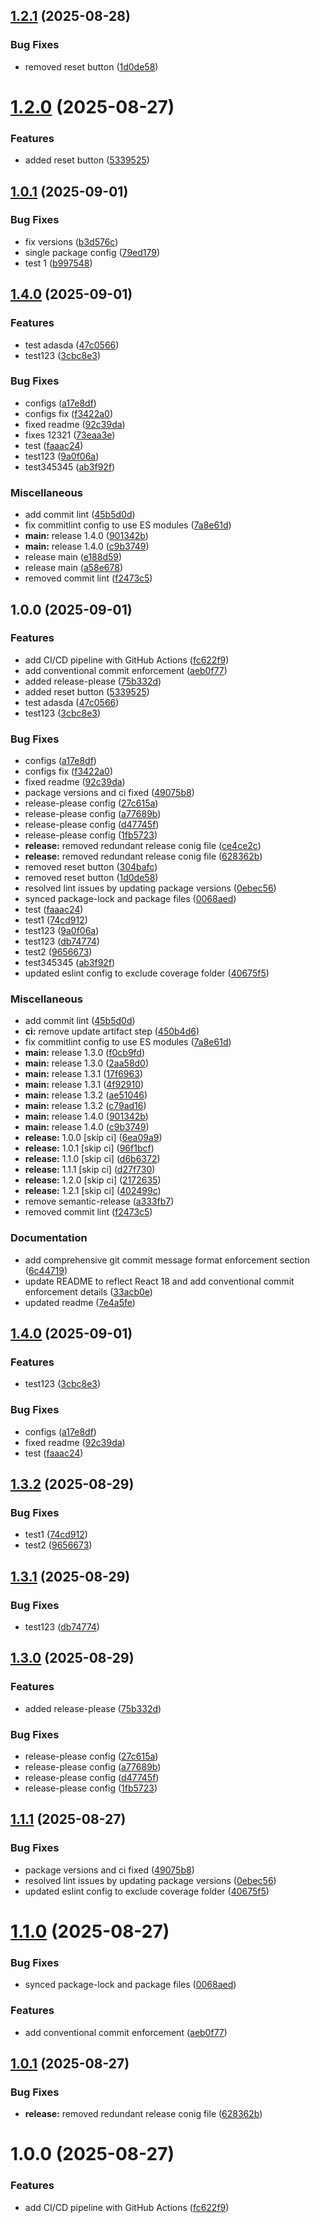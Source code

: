 ## [1.2.1](https://github.com/awais-ahmad-ili/release-automation-poc/compare/v1.2.0...v1.2.1) (2025-08-28)


### Bug Fixes

* removed reset button ([1d0de58](https://github.com/awais-ahmad-ili/release-automation-poc/commit/1d0de58d4498db0975a4acbf49d0a6d613693286))

# [1.2.0](https://github.com/awais-ahmad-ili/release-automation-poc/compare/v1.1.1...v1.2.0) (2025-08-27)


### Features

* added reset button ([5339525](https://github.com/awais-ahmad-ili/release-automation-poc/commit/5339525afc7b0c0ff5004c2967a3572f275df619))

## [1.0.1](https://github.com/awais-ahmad-ili/release-please-poc/compare/v1.0.0...v1.0.1) (2025-09-01)


### Bug Fixes

* fix versions ([b3d576c](https://github.com/awais-ahmad-ili/release-please-poc/commit/b3d576c4dba1a9488f7b0fe615d19f277b8577ad))
* single package config ([79ed179](https://github.com/awais-ahmad-ili/release-please-poc/commit/79ed17961c86392795888151eb4330c143c64d70))
* test 1 ([b997548](https://github.com/awais-ahmad-ili/release-please-poc/commit/b9975483429c7e248dbee598e00c6278b4ffa449))

## [1.4.0](https://github.com/awais-ahmad-ili/release-automation-poc/compare/v1.3.2...v1.4.0) (2025-09-01)


### Features

* test adasda ([47c0566](https://github.com/awais-ahmad-ili/release-automation-poc/commit/47c0566aee01c6135fd0e7b7c881cba889d4dbc1))
* test123 ([3cbc8e3](https://github.com/awais-ahmad-ili/release-automation-poc/commit/3cbc8e3ea8fe1d1ce662f08037098d0686814e27))


### Bug Fixes

* configs ([a17e8df](https://github.com/awais-ahmad-ili/release-automation-poc/commit/a17e8df3c1e30562aca2230e87c9a64ae4510d64))
* configs fix ([f3422a0](https://github.com/awais-ahmad-ili/release-automation-poc/commit/f3422a0f89bcc42d154ef139bb6d040843906c29))
* fixed readme ([92c39da](https://github.com/awais-ahmad-ili/release-automation-poc/commit/92c39daa21de8b149a3fdc06ee3d78d91f516457))
* fixes 12321 ([73eaa3e](https://github.com/awais-ahmad-ili/release-automation-poc/commit/73eaa3e3a78e9162f4b6aff6e589f7326dccf04d))
* test ([faaac24](https://github.com/awais-ahmad-ili/release-automation-poc/commit/faaac243f15a11858638590ad64dce71bab9f104))
* test123 ([9a0f06a](https://github.com/awais-ahmad-ili/release-automation-poc/commit/9a0f06a7cca942a8034655f7975dad99191fb6b9))
* test345345 ([ab3f92f](https://github.com/awais-ahmad-ili/release-automation-poc/commit/ab3f92f526bce3ffbbc4c4f8ee8f852247ee411f))


### Miscellaneous

* add commit lint ([45b5d0d](https://github.com/awais-ahmad-ili/release-automation-poc/commit/45b5d0dccafc993c41a68f54b951c97891109dd5))
* fix commitlint config to use ES modules ([7a8e61d](https://github.com/awais-ahmad-ili/release-automation-poc/commit/7a8e61d53cef905ddf3ba8cc46be97c91da8505c))
* **main:** release 1.4.0 ([901342b](https://github.com/awais-ahmad-ili/release-automation-poc/commit/901342b7e43580c250e82ea29a2b1eb9b77e9cc5))
* **main:** release 1.4.0 ([c9b3749](https://github.com/awais-ahmad-ili/release-automation-poc/commit/c9b37498712f7763946a29a622aa10601e7d200c))
* release main ([e188d59](https://github.com/awais-ahmad-ili/release-automation-poc/commit/e188d5999ce4d96d43bb107522c3d99089c54d75))
* release main ([a58e678](https://github.com/awais-ahmad-ili/release-automation-poc/commit/a58e6780d55d408fa3027187246382f64e003bb4))
* removed commit lint ([f2473c5](https://github.com/awais-ahmad-ili/release-automation-poc/commit/f2473c504c9dd377b09deeade0e3b896da3a6bf5))

## 1.0.0 (2025-09-01)


### Features

* add CI/CD pipeline with GitHub Actions ([fc622f9](https://github.com/awais-ahmad-ili/release-automation-poc/commit/fc622f9478fe61be70fb1cc7720822b5e4a72192))
* add conventional commit enforcement ([aeb0f77](https://github.com/awais-ahmad-ili/release-automation-poc/commit/aeb0f77f3ca2ad3deacea34200a0304dd031ad87))
* added release-please ([75b332d](https://github.com/awais-ahmad-ili/release-automation-poc/commit/75b332d558df3d3902c521eb6e90b765a92fa2fb))
* added reset button ([5339525](https://github.com/awais-ahmad-ili/release-automation-poc/commit/5339525afc7b0c0ff5004c2967a3572f275df619))
* test adasda ([47c0566](https://github.com/awais-ahmad-ili/release-automation-poc/commit/47c0566aee01c6135fd0e7b7c881cba889d4dbc1))
* test123 ([3cbc8e3](https://github.com/awais-ahmad-ili/release-automation-poc/commit/3cbc8e3ea8fe1d1ce662f08037098d0686814e27))


### Bug Fixes

* configs ([a17e8df](https://github.com/awais-ahmad-ili/release-automation-poc/commit/a17e8df3c1e30562aca2230e87c9a64ae4510d64))
* configs fix ([f3422a0](https://github.com/awais-ahmad-ili/release-automation-poc/commit/f3422a0f89bcc42d154ef139bb6d040843906c29))
* fixed readme ([92c39da](https://github.com/awais-ahmad-ili/release-automation-poc/commit/92c39daa21de8b149a3fdc06ee3d78d91f516457))
* package versions and ci fixed ([49075b8](https://github.com/awais-ahmad-ili/release-automation-poc/commit/49075b83d6f8788c7eb789467c3afcd39571ff11))
* release-please config ([27c615a](https://github.com/awais-ahmad-ili/release-automation-poc/commit/27c615a74acc82ea633f22152fae2d187b37f391))
* release-please config ([a77689b](https://github.com/awais-ahmad-ili/release-automation-poc/commit/a77689be6226c521b6f8d8a7b6b4e6b86273a5d0))
* release-please config ([d47745f](https://github.com/awais-ahmad-ili/release-automation-poc/commit/d47745f25b05249dacd2c8cee65cc3c2efc13562))
* release-please config ([1fb5723](https://github.com/awais-ahmad-ili/release-automation-poc/commit/1fb5723d47fda57c10e0bce97c22c712b09482aa))
* **release:** removed redundant release conig file ([ce4ce2c](https://github.com/awais-ahmad-ili/release-automation-poc/commit/ce4ce2c34144185f4962fa7d216cf28cdfcae8f3))
* **release:** removed redundant release conig file ([628362b](https://github.com/awais-ahmad-ili/release-automation-poc/commit/628362bbb246a1df9779ff8aa1c774741579702c))
* removed reset button ([304bafc](https://github.com/awais-ahmad-ili/release-automation-poc/commit/304bafc23dec562a7200bfecfea851224653582d))
* removed reset button ([1d0de58](https://github.com/awais-ahmad-ili/release-automation-poc/commit/1d0de58d4498db0975a4acbf49d0a6d613693286))
* resolved lint issues by updating package versions ([0ebec56](https://github.com/awais-ahmad-ili/release-automation-poc/commit/0ebec56672f08aea544d057d8be407233f858374))
* synced package-lock and package files ([0068aed](https://github.com/awais-ahmad-ili/release-automation-poc/commit/0068aedc5ffcc6abda568b761998cde801f32c74))
* test ([faaac24](https://github.com/awais-ahmad-ili/release-automation-poc/commit/faaac243f15a11858638590ad64dce71bab9f104))
* test1 ([74cd912](https://github.com/awais-ahmad-ili/release-automation-poc/commit/74cd9125c952a63c83029a0881a789b4834d36e8))
* test123 ([9a0f06a](https://github.com/awais-ahmad-ili/release-automation-poc/commit/9a0f06a7cca942a8034655f7975dad99191fb6b9))
* test123 ([db74774](https://github.com/awais-ahmad-ili/release-automation-poc/commit/db74774c1bd4d9085510c5af2eda8bfbaa6bcb65))
* test2 ([9656673](https://github.com/awais-ahmad-ili/release-automation-poc/commit/9656673efdd4bc4555cd5f167ac0ea39bc155544))
* test345345 ([ab3f92f](https://github.com/awais-ahmad-ili/release-automation-poc/commit/ab3f92f526bce3ffbbc4c4f8ee8f852247ee411f))
* updated eslint config to exclude coverage folder ([40675f5](https://github.com/awais-ahmad-ili/release-automation-poc/commit/40675f5f1b0088bb2e7ef197c315ca42788a166e))


### Miscellaneous

* add commit lint ([45b5d0d](https://github.com/awais-ahmad-ili/release-automation-poc/commit/45b5d0dccafc993c41a68f54b951c97891109dd5))
* **ci:** remove update artifact step ([450b4d6](https://github.com/awais-ahmad-ili/release-automation-poc/commit/450b4d6e85e1b4df98127d56892ab2e6bfddf2f5))
* fix commitlint config to use ES modules ([7a8e61d](https://github.com/awais-ahmad-ili/release-automation-poc/commit/7a8e61d53cef905ddf3ba8cc46be97c91da8505c))
* **main:** release 1.3.0 ([f0cb9fd](https://github.com/awais-ahmad-ili/release-automation-poc/commit/f0cb9fdfe564049b928a938f6ccc31455b3c17a3))
* **main:** release 1.3.0 ([2aa58d0](https://github.com/awais-ahmad-ili/release-automation-poc/commit/2aa58d0cb5323a19c0e8c55699efdb5e0ba5fdd9))
* **main:** release 1.3.1 ([17f6963](https://github.com/awais-ahmad-ili/release-automation-poc/commit/17f6963fda578f39c4f9bbba6508245fdfe8c85a))
* **main:** release 1.3.1 ([4f92910](https://github.com/awais-ahmad-ili/release-automation-poc/commit/4f92910cf15f0fd182258831054a4bf546b4ffed))
* **main:** release 1.3.2 ([ae51046](https://github.com/awais-ahmad-ili/release-automation-poc/commit/ae510469e4b98a83861a0c064c8d63ab1a14f3c8))
* **main:** release 1.3.2 ([c79ad16](https://github.com/awais-ahmad-ili/release-automation-poc/commit/c79ad16ad40340af30dc6064030ce2f80f08ebe2))
* **main:** release 1.4.0 ([901342b](https://github.com/awais-ahmad-ili/release-automation-poc/commit/901342b7e43580c250e82ea29a2b1eb9b77e9cc5))
* **main:** release 1.4.0 ([c9b3749](https://github.com/awais-ahmad-ili/release-automation-poc/commit/c9b37498712f7763946a29a622aa10601e7d200c))
* **release:** 1.0.0 [skip ci] ([6ea09a9](https://github.com/awais-ahmad-ili/release-automation-poc/commit/6ea09a973408057713387faf4c107c96d8023d22))
* **release:** 1.0.1 [skip ci] ([96f1bcf](https://github.com/awais-ahmad-ili/release-automation-poc/commit/96f1bcfa43fb3494f17c44e76a30bedabe02ea8b))
* **release:** 1.1.0 [skip ci] ([d6b6372](https://github.com/awais-ahmad-ili/release-automation-poc/commit/d6b63727777055a2603c79213477241709b47eff))
* **release:** 1.1.1 [skip ci] ([d27f730](https://github.com/awais-ahmad-ili/release-automation-poc/commit/d27f7302e3f14ca52b44971eed28510674502d38))
* **release:** 1.2.0 [skip ci] ([2172635](https://github.com/awais-ahmad-ili/release-automation-poc/commit/2172635b8f8bde31452b1534759b17d7337f1350))
* **release:** 1.2.1 [skip ci] ([402499c](https://github.com/awais-ahmad-ili/release-automation-poc/commit/402499c245f2f270b82c71409266cd31a1ab826a))
* remove semantic-release ([a333fb7](https://github.com/awais-ahmad-ili/release-automation-poc/commit/a333fb789e23751c95478db021d0dcd2519c36ca))
* removed commit lint ([f2473c5](https://github.com/awais-ahmad-ili/release-automation-poc/commit/f2473c504c9dd377b09deeade0e3b896da3a6bf5))


### Documentation

* add comprehensive git commit message format enforcement section ([6c44719](https://github.com/awais-ahmad-ili/release-automation-poc/commit/6c447195db81ff16c41954631299ec74228f7ebe))
* update README to reflect React 18 and add conventional commit enforcement details ([33acb0e](https://github.com/awais-ahmad-ili/release-automation-poc/commit/33acb0e8d3830daf7ae31a174c0b877cff3c8d96))
* updated readme ([7e4a5fe](https://github.com/awais-ahmad-ili/release-automation-poc/commit/7e4a5fe09cd88cd84ada384de33b2787fa185ef5))

## [1.4.0](https://github.com/awais-ahmad-ili/release-automation-poc/compare/v1.3.2...v1.4.0) (2025-09-01)


### Features

* test123 ([3cbc8e3](https://github.com/awais-ahmad-ili/release-automation-poc/commit/3cbc8e3ea8fe1d1ce662f08037098d0686814e27))


### Bug Fixes

* configs ([a17e8df](https://github.com/awais-ahmad-ili/release-automation-poc/commit/a17e8df3c1e30562aca2230e87c9a64ae4510d64))
* fixed readme ([92c39da](https://github.com/awais-ahmad-ili/release-automation-poc/commit/92c39daa21de8b149a3fdc06ee3d78d91f516457))
* test ([faaac24](https://github.com/awais-ahmad-ili/release-automation-poc/commit/faaac243f15a11858638590ad64dce71bab9f104))

## [1.3.2](https://github.com/awais-ahmad-ili/release-automation-poc/compare/v1.3.1...v1.3.2) (2025-08-29)


### Bug Fixes

* test1 ([74cd912](https://github.com/awais-ahmad-ili/release-automation-poc/commit/74cd9125c952a63c83029a0881a789b4834d36e8))
* test2 ([9656673](https://github.com/awais-ahmad-ili/release-automation-poc/commit/9656673efdd4bc4555cd5f167ac0ea39bc155544))

## [1.3.1](https://github.com/awais-ahmad-ili/release-automation-poc/compare/v1.3.0...v1.3.1) (2025-08-29)


### Bug Fixes

* test123 ([db74774](https://github.com/awais-ahmad-ili/release-automation-poc/commit/db74774c1bd4d9085510c5af2eda8bfbaa6bcb65))

## [1.3.0](https://github.com/awais-ahmad-ili/release-automation-poc/compare/v1.2.1...v1.3.0) (2025-08-29)


### Features

* added release-please ([75b332d](https://github.com/awais-ahmad-ili/release-automation-poc/commit/75b332d558df3d3902c521eb6e90b765a92fa2fb))


### Bug Fixes

* release-please config ([27c615a](https://github.com/awais-ahmad-ili/release-automation-poc/commit/27c615a74acc82ea633f22152fae2d187b37f391))
* release-please config ([a77689b](https://github.com/awais-ahmad-ili/release-automation-poc/commit/a77689be6226c521b6f8d8a7b6b4e6b86273a5d0))
* release-please config ([d47745f](https://github.com/awais-ahmad-ili/release-automation-poc/commit/d47745f25b05249dacd2c8cee65cc3c2efc13562))
* release-please config ([1fb5723](https://github.com/awais-ahmad-ili/release-automation-poc/commit/1fb5723d47fda57c10e0bce97c22c712b09482aa))

## [1.1.1](https://github.com/awais-ahmad-ili/release-automation-poc/compare/v1.1.0...v1.1.1) (2025-08-27)


### Bug Fixes

* package versions and ci fixed ([49075b8](https://github.com/awais-ahmad-ili/release-automation-poc/commit/49075b83d6f8788c7eb789467c3afcd39571ff11))
* resolved lint issues by updating package versions ([0ebec56](https://github.com/awais-ahmad-ili/release-automation-poc/commit/0ebec56672f08aea544d057d8be407233f858374))
* updated eslint config to exclude coverage folder ([40675f5](https://github.com/awais-ahmad-ili/release-automation-poc/commit/40675f5f1b0088bb2e7ef197c315ca42788a166e))

# [1.1.0](https://github.com/awais-ahmad-ili/release-automation-poc/compare/v1.0.1...v1.1.0) (2025-08-27)


### Bug Fixes

* synced package-lock and package files ([0068aed](https://github.com/awais-ahmad-ili/release-automation-poc/commit/0068aedc5ffcc6abda568b761998cde801f32c74))


### Features

* add conventional commit enforcement ([aeb0f77](https://github.com/awais-ahmad-ili/release-automation-poc/commit/aeb0f77f3ca2ad3deacea34200a0304dd031ad87))

## [1.0.1](https://github.com/awais-ahmad-ili/release-automation-poc/compare/v1.0.0...v1.0.1) (2025-08-27)


### Bug Fixes

* **release:** removed redundant release conig file ([628362b](https://github.com/awais-ahmad-ili/release-automation-poc/commit/628362bbb246a1df9779ff8aa1c774741579702c))

# 1.0.0 (2025-08-27)


### Features

* add CI/CD pipeline with GitHub Actions ([fc622f9](https://github.com/awais-ahmad-ili/release-automation-poc/commit/fc622f9478fe61be70fb1cc7720822b5e4a72192))
